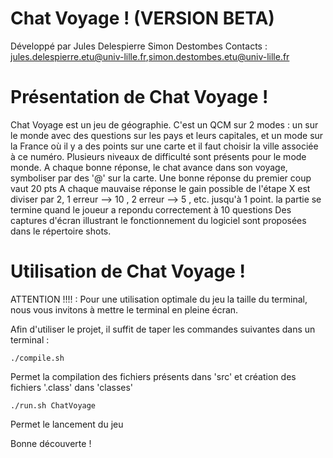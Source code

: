 Chat Voyage ! (VERSION BETA)
===========

Développé par Jules Delespierre Simon Destombes
Contacts : jules.delespierre.etu@univ-lille.fr,simon.destombes.etu@univ-lille.fr

# Présentation de Chat Voyage !

Chat Voyage est un jeu de géographie. C'est un QCM sur 2 modes : un sur le monde avec des questions sur les pays et leurs capitales, et un mode sur la France où il y a des points sur une carte et il faut choisir la ville associée à ce numéro. 
Plusieurs niveaux de difficulté sont présents pour le mode monde.
A chaque bonne réponse, le chat avance dans son voyage, symboliser par des '@' 
sur la carte.
Une bonne réponse du premier coup vaut 20 pts 
A chaque mauvaise réponse le gain possible de l'étape X est diviser par 2,
1 erreur --> 10 , 2 erreur --> 5 , etc. jusqu'à 1 point.
la partie se termine quand le joueur a repondu correctement à 10 questions
Des captures d'écran illustrant le fonctionnement du logiciel sont proposées 
dans le répertoire shots.


# Utilisation de Chat Voyage !
ATTENTION !!!! : Pour une utilisation optimale du jeu la taille du terminal, nous vous invitons à mettre le terminal en pleine écran.

Afin d'utiliser le projet, il suffit de taper les commandes suivantes dans 
un terminal :

```
./compile.sh
```
Permet la compilation des fichiers présents dans 'src' et création des 
fichiers '.class' dans 'classes'

```
./run.sh ChatVoyage
```
Permet le lancement du jeu

Bonne découverte !
